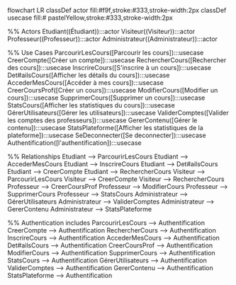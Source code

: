 flowchart LR
  classDef actor fill:#f9f,stroke:#333,stroke-width:2px
  classDef usecase fill:# pastelYellow,stroke:#333,stroke-width:2px

  %% Actors
  Etudiant((Étudiant)):::actor
  Visiteur((Visiteur)):::actor
  Professeur((Professeur)):::actor
  Administrateur((Administrateur)):::actor

  %% Use Cases
  ParcourirLesCours([Parcourir les cours]):::usecase
  CreerCompte([Créer un compte]):::usecase
  RechercherCours([Rechercher des cours]):::usecase
  InscrireCours([S'inscrire à un cours]):::usecase
  Det#ailsCours([Afficher les détails du cours]):::usecase
  AccederMesCours([Accéder à mes cours]):::usecase
  CreerCoursProf([Créer un cours]):::usecase
  ModifierCours([Modifier un cours]):::usecase
  SupprimerCours([Supprimer un cours]):::usecase
  StatsCours([Afficher les statistiques du cours]):::usecase
  GérerUtilisateurs([Gérer les utilisateurs]):::usecase
  ValiderComptes([Valider les comptes des professeurs]):::usecase
  GererContenu([Gérer le contenu]):::usecase
  StatsPlateforme([Afficher les statistiques de la plateforme]):::usecase
  SeDeconnecter([Se deconnecter]):::usecase
  Authentification([l'authentification]):::usecase

  %% Relationships
  Etudiant --> ParcourirLesCours
  Etudiant --> AccederMesCours
  Etudiant --> InscrireCours
  Etudiant --> Det#ailsCours
  Etudiant --> CreerCompte
  Etudiant --> RechercherCours
  Visiteur --> ParcourirLesCours
  Visiteur --> CreerCompte
  Visiteur --> RechercherCours
  Professeur --> CreerCoursProf
  Professeur --> ModifierCours
  Professeur --> SupprimerCours
  Professeur --> StatsCours
  Administrateur --> GérerUtilisateurs
  Administrateur --> ValiderComptes
  Administrateur --> GererContenu
  Administrateur --> StatsPlateforme

  %% Authentication includes
  ParcourirLesCours --> Authentification
  CreerCompte --> Authentification
  RechercherCours --> Authentification
  InscrireCours --> Authentification
  AccederMesCours --> Authentification
  Det#ailsCours --> Authentification
  CreerCoursProf --> Authentification
  ModifierCours --> Authentification
  SupprimerCours --> Authentification
  StatsCours --> Authentification
  GérerUtilisateurs --> Authentification
  ValiderComptes --> Authentification
  GererContenu --> Authentification
  StatsPlateforme --> Authentification